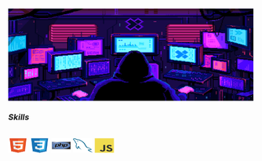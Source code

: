 <div style="display: inline_block"><br>
  <img align="center" alt="" height="188" width="500" src="https://github.com/r4mpo/r4mpo/blob/main/programming.webp">
</div>
<h3><em>Skills</em></h3>
<div style="display: inline_block"><br>
    <img align="center" alt="Erick-HTML" height="30" width="40" src="https://raw.githubusercontent.com/devicons/devicon/master/icons/html5/html5-original.svg">
    <img align="center" alt="Erick-CSS" height="30" width="40" src="https://raw.githubusercontent.com/devicons/devicon/master/icons/css3/css3-original.svg">
    <img align="center" alt="Erick-PHP" height="30" width="40" src="https://raw.githubusercontent.com/devicons/devicon/master/icons/php/php-original.svg">
    <img align="center" alt="Erick-SQL" height="30" width="40" src="https://raw.githubusercontent.com/devicons/devicon/master/icons/mysql/mysql-original.svg">
    <img align="center" alt="Erick-JS" height="30" width="40" src="https://raw.githubusercontent.com/devicons/devicon/master/icons/javascript/javascript-original.svg">
  </div>
